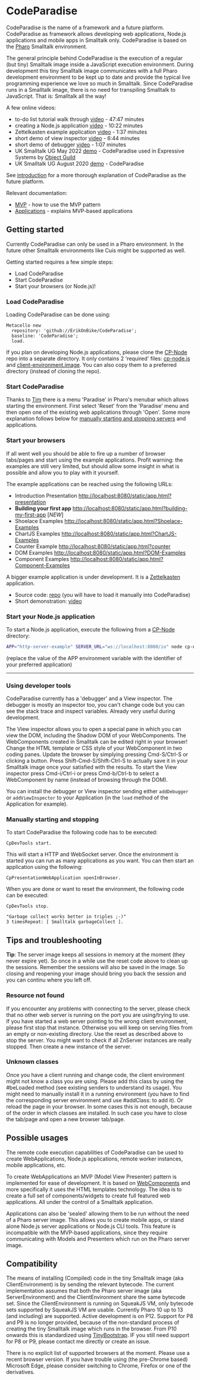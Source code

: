 # CodeParadise

CodeParadise is the name of a framework and a future platform. CodeParadise as framework allows developing web applications, Node.js applications and mobile apps in Smalltalk only. CodeParadise is based on the [Pharo](https://pharo.org) Smalltalk environment.

The general principle behind CodeParadise is the execution of a regular (but tiny) Smalltalk image inside a JavaScript execution environment. During development this tiny Smalltalk image communicates with a full Pharo development environment to be kept up to date and provide the typical live programming experience we love so much in Smalltalk. Since CodeParadise runs in a Smalltalk image, there is no need for transpiling Smalltalk to JavaScript. That is: Smalltalk all the way!

A few online videos:

* to-do list tutorial walk through [video](https://youtu.be/Y-i6C_yVHxA) - 47:47 minutes
* creating a Node.js application [video](https://youtu.be/2FxPBCq75qY) - 10:22 minutes
* Zettelkasten example application [video](https://youtu.be/omKrz9stuOQ) - 1:37 minutes
* short demo of view inspector [video](https://youtu.be/QPPe49iw8Io) - 6:44 minutes
* short demo of debugger [video](https://youtu.be/hCwlrWRhrZc) - 1:07 minutes
* UK Smalltalk UG May 2022 [demo](https://vimeo.com/719355883) - CodeParadise used in Expressive Systems by [Object Guild](https://objectguild.com)
* UK Smalltalk UG August 2020 [demo](https://vimeo.com/457353130) - CodeParadise

See [introduction](docs/Introduction.md) for a more thorough explanation of CodeParadise as the future platform.

Relevant documentation:

* [MVP](./docs/MVP.md) - how to use the MVP pattern
* [Applications](./docs/Applications.md) - explains MVP-based applications

## Getting started

Currently CodeParadise can only be used in a Pharo environment. In the future other Smalltalk environments like Cuis might be supported as well.

Getting started requires a few simple steps:

* Load CodeParadise
* Start CodeParadise
* Start your browsers (or Node.js)!

### Load CodeParadise

Loading CodeParadise can be done using:

```Smalltalk
Metacello new
  repository: 'github://ErikOnBike/CodeParadise';
  baseline: 'CodeParadise';
  load.
```

If you plan on developing Node.js applications, please clone the [CP-Node](https://github.com/ErikOnBike/CP-Node) repo into a separate directory. It only contains 2 'required' files: [cp-node.js](https://raw.githubusercontent.com/ErikOnBike/CP-Node/main/cp-node.js) and [client-environment.image](https://github.com/ErikOnBike/CP-Node/raw/main/client-environment.image). You can also copy them to a preferred directory (instead of cloning the repo).

### Start CodeParadise

Thanks to [Tim](https://github.com/macta) there is a menu 'Paradise' in Pharo's menubar which allows starting the environment. First select 'Reset' from the 'Paradise' menu and then open one of the existing web applications through 'Open'. Some more explanation follows below for [manually starting and stopping servers](#manually) and applications.

### Start your browsers

If all went well you should be able to fire up a number of browser tabs/pages and start using the example applications. Profit warning: the examples are still very limited, but should allow some insight in what is possible and allow you to play with it yourself.

The example applications can be reached using the following URLs:
* Introduction Presentation [http://localhost:8080/static/app.html?presentation](http://localhost:8080/static/app.html?presentation)
* **Building your first app** [http://localhost:8080/static/app.html?building-my-first-app](http://localhost:8080/static/app.html?building-my-first-app) [*NEW*]
* Shoelace Examples [http://localhost:8080/static/app.html?Shoelace-Examples](http://localhost:8080/static/app.html?Shoelace-Examples)
* ChartJS Examples [http://localhost:8080/static/app.html?ChartJS-Examples](http://localhost:8080/static/app.html?ChartJS-Examples)
* Counter Example [http://localhost:8080/static/app.html?counter](http://localhost:8080/static/app.html?counter)
* DOM Examples [http://localhost:8080/static/app.html?DOM-Examples](http://localhost:8080/static/app.html?DOM-Examples)
* Component Examples [http://localhost:8080/static/app.html?Component-Examples](http://localhost:8080/static/app.html?Component-Examples)

A bigger example application is under development. It is a [Zettelkasten](https://en.wikipedia.org/wiki/Zettelkasten) application.

* Source code: [repo](https://github.com/ErikOnBike/CodeParadise-Zettelkasten) (you will have to load it manually into CodeParadise)
* Short demonstration: [video](https://youtu.be/omKrz9stuOQ)

### Start your Node.js application

To start a Node.js application, execute the following from a [CP-Node](https://github.com/ErikOnBike/CP-Node) directory:
```bash
APP="http-server-example" SERVER_URL="ws://localhost:8080/io" node cp-node.js client-environment.image
```
(replace the value of the APP environment variable with the identifier of your preferred application)

---

### Using developer tools

CodeParadise currently has a 'debugger' and a View inspector. The debugger is mostly an inspector too, you can't change code but you can see the stack trace and inspect variables. Already very useful during development.

The View inspector allows you to open a special pane in which you can view the DOM, including the Shadow DOM of your WebComponents. The WebComponents created in Smalltalk can be edited right in your browser! Change the HTML template or CSS style of your WebComponent in two coding panes. Update the browser by simplying pressing Cmd-S/Ctrl-S or clicking a button. Press Shift-Cmd-S/Shift-Ctrl-S to actually save it in your Smalltalk image once your satisfied with the results. To start the View inspector press Cmd-i/Ctrl-i or press Cmd-b/Ctrl-b to select a WebComponent by name (instead of browsing through the DOM).

You can install the debugger or View inspector sending either `addDebugger` or `addViewInspector` to your Application (in the `load` method of the Application for example).

### <a name="manually">Manually starting and stopping</a>

To start CodeParadise the following code has to be executed:

```Smalltalk
CpDevTools start.
```

This will start a HTTP and WebSocket server. Once the environment is started you can run as many applications as you want. You can then start an application using the following:

```Smalltalk
CpPresentationWebApplication openInBrowser.
```

When you are done or want to reset the environment, the following code can be executed:

```Smalltalk
CpDevTools stop.

"Garbage collect works better in triples ;-)"
3 timesRepeat: [ Smalltalk garbageCollect ].
```

## Tips and troubleshooting

**Tip**: The server image keeps all sessions in memory at the moment (they never expire yet). So once in a while use the reset code above to clean up the sessions. Remember the sessions will also be saved in the image. So closing and reopening your image should bring you back the session and you can continu where you left off.

### Resource not found

If you encounter any problems with connecting to the server, please check that no other web server is running on the port you are using/trying to use. If you have started a web server pointing to the wrong client environment, please first stop that instance. Otherwise you will keep on serving files from an empty or non-existing directory. Use the reset as described above to stop the server. You might want to check if all ZnServer instances are really stopped. Then create a new instance of the server.

### Unknown classes

Once you have a client running and change code, the client environment might not know a class you are using. Please add this class by using the #beLoaded method (see existing senders to understand its usage). You might need to manually install it in a running environment (you have to find the corresponding server environment and use #addClass: to add it). Or reload the page in your browser. In some cases this is not enough, because of the order in which classes are installed. In such case you have to close the tab/page and open a new browser tab/page.

## Possible usages

The remote code execution capabilities of CodeParadise can be used to create WebApplications, Node.js applications, remote worker instances, mobile applications, etc.

To create WebApplications an MVP (Model View Presenter) pattern is implemented for ease of development. It is based on [WebComponents](https://developer.mozilla.org/en-US/docs/Web/Web_Components) and more specifically it uses the HTML templates technology. The idea is to create a full set of components/widgets to create full featured web applications. All under the control of a Smalltalk application.

Applications can also be 'sealed' allowing them to be run without the need of a Pharo server image. This allows you to create mobile apps, or stand alone Node.js server applications or Node.js CLI tools. This feature is incompatible with the MVP-based applications, since they require communicating with Models and Presenters which run on the Pharo server image.

## Compatibility

The means of installing (Compiled) code in the tiny Smalltalk image (aka ClientEnvironment) is by sending the relevant bytecode. The current implementation assumes that both the Pharo server image (aka ServerEnvironment) and the ClientEnvironment share the same bytecode set. Since the ClientEnvironment is running on SqueakJS VM, only bytecode sets supported by SqueakJS VM are usable. Currently Pharo 10 up to 13 (and including) are supported. Active development is on P12. Support for P8 and P9 is no longer provided, because of the non-standard process of creating the tiny Smalltalk image which runs in the browser. From P10 onwards this is standardized using [TinyBootstrap](https://github.com/ErikOnBike/TinyBootstrap). IF you still need support for P8 or P9, please contact me directly or create an issue.

There is no explicit list of supported browsers at the moment. Please use a recent browser version. If you have trouble using (the pre-Chrome based) Microsoft Edge, please consider switching to Chrome, Firefox or one of the derivatives.
